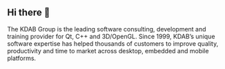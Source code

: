 ## Hi there 👋

The KDAB Group is the leading software consulting, development and training provider for Qt, C++ and 3D/OpenGL. Since 1999, KDAB’s unique software expertise has helped thousands of customers to improve quality, productivity and time to market across desktop, embedded and mobile platforms.
